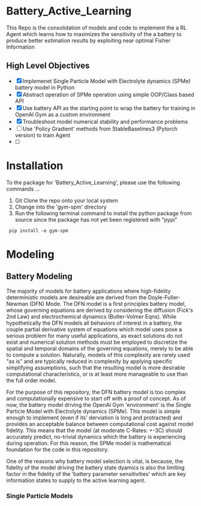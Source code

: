 # Battery_Active_Learning
This Repo is the consolidation of models and code to implement the a RL Agent which learns how to maximizes the sensitivity of the a battery to produce better estimation results by exploiting near optimal Fisher Information

## High Level Objectives 

- [x] Implemenet Single Particle Model with Electrolyte dynamics (SPMe) battery model in Python 
- [x] Abstract operation of SPMe operation using simple OOP/Class based API 
- [x] Use battery API as the starting point to wrap the battery for training in OpenAI Gym as a custom environment
- [x] Troubleshoot model numerical stability and performance problems 
- [ ] Use 'Policy Gradient' methods from StableBaselines3 (Pytorch version) to train Agent 
- [ ] 

# Installation

To the package for 'Battery_Active_Learning', please use the following commands ...

1. Git Clone the repo onto your local system
2. Change into the 'gym-spm' directory
3. Run the following terminal command to install the python package from source since the package has not yet been registered with "pypi" 

``` 
 pip install -e gym-spm
```

# Modeling

## Battery Modeling 
The majority of models for battery applications where high-fidelity deterministic models are desireable are derived from the Doyle-Fuller-Newman (DFN) Mode. The DFN model is a first principles battery model, whose governing equations are derived by considering the diffusion (Fick's 2nd Law) and electrochemical dynamics (Butler-Volmer Eqns). While hypothetically the DFN models all behaviors of interest in a battery, the couple partial derivative system of equations which model uses pose a serious problem for many useful applications, as exact solutions do not exist and numerical solution methods must be employed to discretize the spatial and temporal domains of the governing equations, merely to be able to compute a solution. Naturally, models of this complexity are rarely used "as is" and are typically reduced in complexity by applying specific simplifying assumptions, such that the resulting model is more desirable computational characteristics, or is at least more manageable to use than the full order model. 

For the purpose of this repository, the DFN battery model is too complex and computationally expensive to start off with a proof of concept. As of now, the battery model driving the OpenAI Gym 'environment' is the Single Particle Model with Electrolyte dynamics (SPMe). This model is simple enough to implement (even if its' derviation is long and protracted) and provides an acceptable balance between computational cost against model fidelity. This means that the model (at moderate C-Rates: +-3C) should accurately predict, no-trivial dynamics which the battery is experiencing during operation. For this reason, the SPMe model is mathematical foundation for the code in this repository. 

One of the reasons why battery model selection is vital, is because, the fidelity of the model driving the battery state dyamics is also the limiting factor in the fidelity of the 'battery parameter sensitivities' which are key information states to supply to the active learning agent.   

### Single Particle Models

